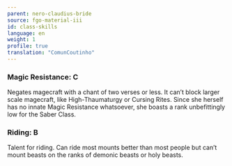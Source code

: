 ```yaml
---
parent: nero-claudius-bride
source: fgo-material-iii
id: class-skills
language: en
weight: 1
profile: true
translation: "ComunCoutinho"
---
```


### Magic Resistance: C

Negates magecraft with a chant of two verses or less. It can’t block larger scale magecraft, like High-Thaumaturgy or Cursing Rites.
Since she herself has no innate Magic Resistance whatsoever, she boasts a rank unbefittingly low for the Saber Class.

### Riding: B

Talent for riding. Can ride most mounts better than most people but can’t mount beasts on the ranks of demonic beasts or holy beasts.

